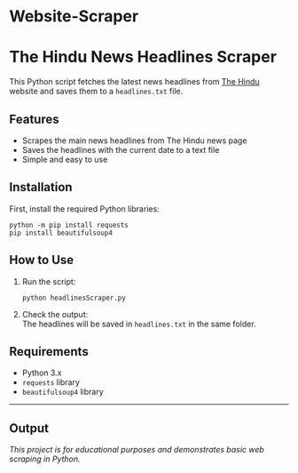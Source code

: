 # Website-Scraper
# The Hindu News Headlines Scraper

This Python script fetches the latest news headlines from [The Hindu](https://www.thehindu.com/news/) website and saves them to a `headlines.txt` file.

## Features

- Scrapes the main news headlines from The Hindu news page
- Saves the headlines with the current date to a text file
- Simple and easy to use

## Installation

First, install the required Python libraries:

```
python -m pip install requests
pip install beautifulsoup4
```

## How to Use

1. Run the script:
   ```
   python headlinesScraper.py
   ```

2. Check the output:  
   The headlines will be saved in `headlines.txt` in the same folder.


## Requirements

- Python 3.x
- `requests` library
- `beautifulsoup4` library

---

## Output



*This project is for educational purposes and demonstrates basic web scraping in Python.*
